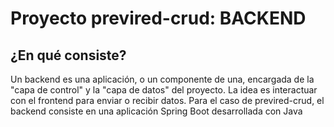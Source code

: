 # Proyecto previred-crud: BACKEND

## ¿En qué consiste?

Un backend es una aplicación, o un componente de una, encargada de la "capa de control" y la "capa de datos" del proyecto. La idea es interactuar con el frontend para enviar o recibir datos.
Para el caso de previred-crud, el backend consiste en una aplicación Spring Boot desarrollada con Java
